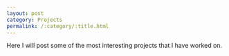 ```yaml
---
layout: post
category: Projects
permalink: /:category/:title.html
---
```

Here I will post some of the most interesting projects that I have worked on.
